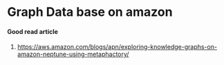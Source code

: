 # Graph Data base on amazon

#### Good read article
1. https://aws.amazon.com/blogs/apn/exploring-knowledge-graphs-on-amazon-neptune-using-metaphactory/